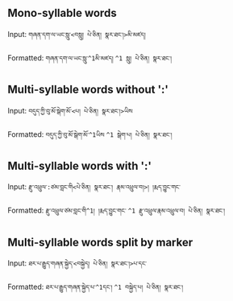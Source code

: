 ## Mono-syllable words

Input: `གཞན་དག་ལ་ཡང་སླུ་<བསླུ། པེ་ཅིན། སྣར་ཐང་།>མི་མཛད།`

Formatted: `གཞན་དག་ལ་ཡང་སླུ་^1མི་མཛད།` `^1 སླུ། པེ་ཅིན། སྣར་ཐང་།`

## Multi-syllable words without ':'

Input: `བདུད་ཀྱི་བུ་མོ་སྒེག་མོ་<པ། པེ་ཅིན། སྣར་ཐང་།>ཡིས`

Formatted: `བདུད་ཀྱི་བུ་མོ་སྒེག་མོ་^1ཡིས` `^1 སྒེག་པ། པེ་ཅིན། སྣར་ཐང་།`

## Multi-syllable words with ':'

Input: `རྫུ་འཕྲུལ་:ཙམ་བླང་གི<པེ་ཅིན། སྣར་ཐང་། རྣམ་འཕྲུལ་བ།>། །རྨད་བྱུང་གང་`

Formatted: `རྫུ་འཕྲུལ་ཙམ་བླང་གི^1། །རྨད་བྱུང་གང་` `^1 རྫུ་འཕྲུལ་རྣམ་འཕྲུལ་བ། པེ་ཅིན། སྣར་ཐང་།`

## Multi-syllable words split by marker  

Input: `ཐར་པ་རྒྱུད་གཞན་སྐྱེད་<བསྐྱེད། པེ་ཅིན། སྣར་ཐང་།>པ་དང་`

Formatted: `ཐར་པ་རྒྱུད་གཞན་སྐྱེད་པ་^1དང་།` `^1 བསྐྱེད་པ། པེ་ཅིན། སྣར་ཐང་།`


